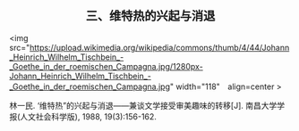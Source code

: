 ## <center> 三、维特热的兴起与消退

<img src="https://upload.wikimedia.org/wikipedia/commons/thumb/4/44/Johann_Heinrich_Wilhelm_Tischbein_-_Goethe_in_der_roemischen_Campagna.jpg/1280px-Johann_Heinrich_Wilhelm_Tischbein_-_Goethe_in_der_roemischen_Campagna.jpg" width="118"　align=center >


林一民. ‘维特热”的兴起与消退——兼谈文学接受审美趣味的转移[J]. 南昌大学学报(人文社会科学版), 1988, 19(3):156-162.